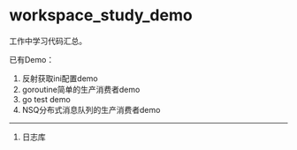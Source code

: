 # workspace_study_demo
工作中学习代码汇总。

已有Demo：
1. 反射获取ini配置demo
2. goroutine简单的生产消费者demo
3. go test demo
4. NSQ分布式消息队列的生产消费者demo

-------------------
1. 日志库
